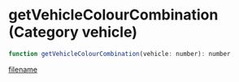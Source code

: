 # getVehicleColourCombination (Category vehicle)

```js
function getVehicleColourCombination(vehicle: number): number
```

[filename](getVehicleColourCombination_m.md ':include')